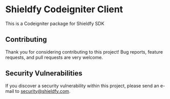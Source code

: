 # Shieldfy Codeigniter Client

This is a Codeigniter package for Shieldfy SDK



## Contributing 

Thank you for considering contributing to this project!
Bug reports, feature requests, and pull requests are very welcome.


## Security Vulnerabilities

If you discover a security vulnerability within this project, please send an e-mail to security@shieldfy.com.